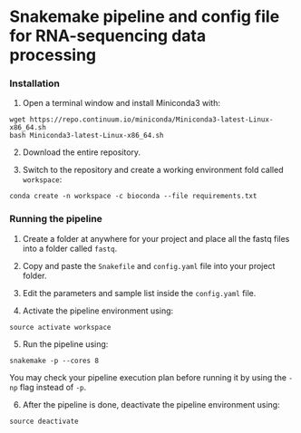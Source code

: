 # Snakemake pipeline and config file for RNA-sequencing data processing


### Installation

1. Open a terminal window and install Miniconda3 with:
```
wget https://repo.continuum.io/miniconda/Miniconda3-latest-Linux-x86_64.sh
bash Miniconda3-latest-Linux-x86_64.sh
```

2. Download the entire repository.

3. Switch to the repository and create a working environment fold called `workspace`:
```
conda create -n workspace -c bioconda --file requirements.txt
```

### Running the pipeline

1. Create a folder at anywhere for your project and place all the fastq files into a folder called `fastq`.

2. Copy and paste the `Snakefile` and `config.yaml` file into your project folder.

3. Edit the parameters and sample list inside the `config.yaml` file.
 
4. Activate the pipeline environment using:
```
source activate workspace
```

5. Run the pipeline using:
```
snakemake -p --cores 8
```
You may check your pipeline execution plan before running it by using the `-np` flag instead of `-p`.

6. After the pipeline is done, deactivate the pipeline environment using:
```
source deactivate
```

